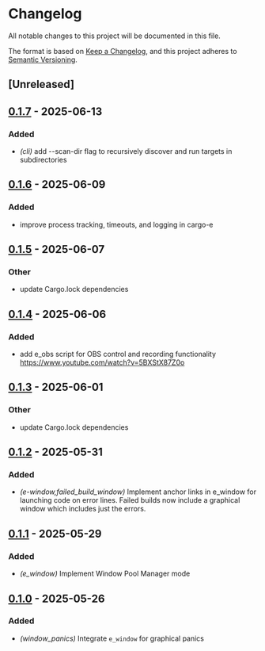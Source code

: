 # Changelog

All notable changes to this project will be documented in this file.

The format is based on [Keep a Changelog](https://keepachangelog.com/en/1.0.0/),
and this project adheres to [Semantic Versioning](https://semver.org/spec/v2.0.0.html).

## [Unreleased]

## [0.1.7](https://github.com/davehorner/cargo-e/compare/e_window-v0.1.6...e_window-v0.1.7) - 2025-06-13

### Added

- *(cli)* add --scan-dir flag to recursively discover and run targets in subdirectories

## [0.1.6](https://github.com/davehorner/cargo-e/compare/e_window-v0.1.5...e_window-v0.1.6) - 2025-06-09

### Added

- improve process tracking, timeouts, and logging in cargo-e

## [0.1.5](https://github.com/davehorner/cargo-e/compare/e_window-v0.1.4...e_window-v0.1.5) - 2025-06-07

### Other

- update Cargo.lock dependencies

## [0.1.4](https://github.com/davehorner/cargo-e/compare/e_window-v0.1.3...e_window-v0.1.4) - 2025-06-06

### Added

- add e_obs script for OBS control and recording functionality https://www.youtube.com/watch?v=5BXStX87Z0o

## [0.1.3](https://github.com/davehorner/cargo-e/compare/e_window-v0.1.2...e_window-v0.1.3) - 2025-06-01

### Other

- update Cargo.lock dependencies

## [0.1.2](https://github.com/davehorner/cargo-e/compare/e_window-v0.1.1...e_window-v0.1.2) - 2025-05-31

### Added

- *(e-window,failed_build_window)* Implement anchor links in e_window for launching code on error lines.  Failed builds now include a graphical window which includes just the errors.

## [0.1.1](https://github.com/davehorner/cargo-e/compare/e_window-v0.1.0...e_window-v0.1.1) - 2025-05-29

### Added

- *(e_window)* Implement Window Pool Manager mode

## [0.1.0](https://github.com/davehorner/cargo-e/releases/tag/e_window-v0.1.0) - 2025-05-26

### Added

- *(window_panics)* Integrate `e_window` for graphical panics
